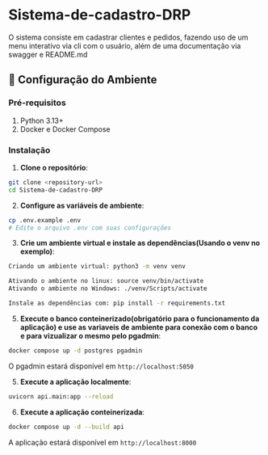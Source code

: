 # Sistema-de-cadastro-DRP

O sistema consiste em cadastrar clientes e pedidos, fazendo uso de um menu interativo via cli com o usuário, além de uma documentação via swagger e README.md


## 🚀 Configuração do Ambiente

### Pré-requisitos

1. Python 3.13+
2. Docker e Docker Compose

### Instalação

1. **Clone o repositório**:

```bash
git clone <repository-url>
cd Sistema-de-cadastro-DRP
```

2. **Configure as variáveis de ambiente**:

```bash
cp .env.example .env
# Edite o arquivo .env com suas configurações
```

3. **Crie um ambiente virtual e instale as dependências(Usando o venv no exemplo)**:

```bash
Criando um ambiente virtual: python3 -m venv venv

Ativando o ambiente no linux: source venv/bin/activate
Ativando o ambiente no Windows: ./venv/Scripts/activate

Instale as dependências com: pip install -r requirements.txt
```
5. **Execute o banco conteinerizado(obrigatório para o funcionamento da aplicação) e use as variaveis de ambiente para conexão com o banco e para vizualizar o mesmo pelo pgadmin**:

```bash
docker compose up -d postgres pgadmin
```
O pgadmin estará disponível em `http://localhost:5050`

5. **Execute a aplicação localmente**:

```bash
uvicorn api.main:app --reload
```

6. **Execute a aplicação conteinerizada**:

```bash
docker compose up -d --build api
```

A aplicação estará disponível em `http://localhost:8000`






